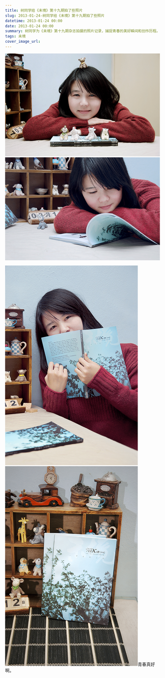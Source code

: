 ```yaml
---
title: 树同学给《未境》第十九期拍了些照片
slug: 2013-01-24-树同学给《未境》第十九期拍了些照片
datetime: 2013-01-24 00:00
date: 2013-01-24 00:00
summary: 树同学为《未境》第十九期杂志拍摄的照片记录，捕捉青春的美好瞬间和创作历程。
tags: 未境
cover_image_url: 
---
```

![68773-4owbhigz6uu.png](../assets/2019/09/1322188500.png)
![08108-ux8v78kn2u8.png](../assets/2019/09/729127399.png)
<!--more-->
![72657-5oz19ncj8a.png](../assets/2019/09/2264056795.png)
![13016-hot8k6ntw9v.png](../assets/2019/09/1905363203.png)青春真好啊。